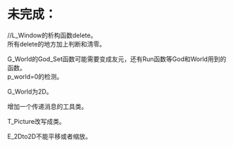 # 未完成：

//L_Window的析构函数delete。  
所有delete的地方加上判断和清零。  

G_World的God\_Set函数可能需要变成友元，还有Run函数等God和World用到的函数。  
p_world=0的检测。  

G_World为2D。  

增加一个传递消息的工具类。

T_Picture改写成类。  

E_2Dto2D不能平移或者缩放。  
